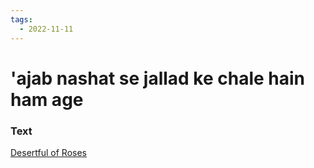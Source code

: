 ```yaml
---
tags:
  - 2022-11-11
---
```

# 'ajab nashat se jallad ke chale hain ham age

### Text
[Desertful of Roses](http://www.columbia.edu/itc/mealac/pritchett/00ghalib/176/index_176.html)

